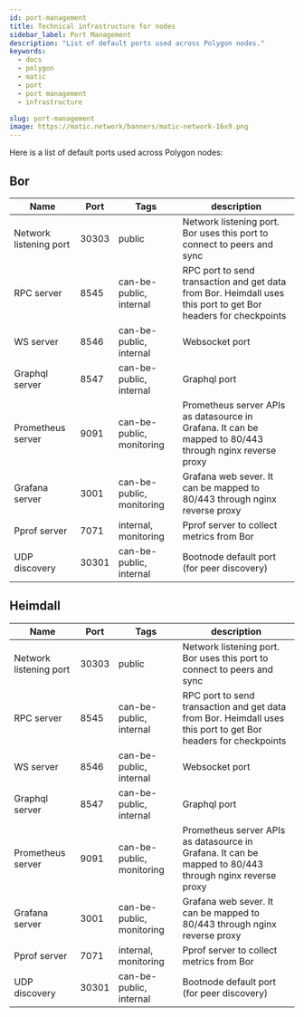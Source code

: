```yaml
---
id: port-management
title: Technical infrastructure for nodes
sidebar_label: Port Management
description: "List of default ports used across Polygon nodes."
keywords:
  - docs
  - polygon
  - matic
  - port
  - port management
  - infrastructure

slug: port-management
image: https://matic.network/banners/matic-network-16x9.png 
---
```


Here is a list of default ports used across Polygon nodes:

## Bor

| ﻿Name                   | Port  | Tags                      | description                                                                                                    |
|------------------------|-------|---------------------------|----------------------------------------------------------------------------------------------------------------|
| Network listening port | 30303 | public                    | Network listening port. Bor uses this port to connect to peers and sync                                        |
| RPC server             | 8545  | can-be-public, internal   | RPC port to send transaction and get data from Bor. Heimdall uses this port to get Bor headers for checkpoints |
| WS server              | 8546  | can-be-public, internal   | Websocket port                                                                                                 |
| Graphql server         | 8547  | can-be-public, internal   | Graphql port                                                                                                   |
| Prometheus server      | 9091  | can-be-public, monitoring | Prometheus server APIs as datasource in Grafana. It can be mapped to 80/443 through nginx reverse proxy        |
| Grafana server         | 3001  | can-be-public, monitoring | Grafana web sever. It can be mapped to 80/443 through nginx reverse proxy                                      |
| Pprof server           | 7071  | internal, monitoring      | Pprof server to collect metrics from Bor                                                                       |
| UDP discovery          | 30301 | can-be-public, internal   | Bootnode default port (for peer discovery)                                                                     |

## Heimdall

| ﻿Name                   | Port  | Tags                      | description                                                                                                    |
|------------------------|-------|---------------------------|----------------------------------------------------------------------------------------------------------------|
| Network listening port | 30303 | public                    | Network listening port. Bor uses this port to connect to peers and sync                                        |
| RPC server             | 8545  | can-be-public, internal   | RPC port to send transaction and get data from Bor. Heimdall uses this port to get Bor headers for checkpoints |
| WS server              | 8546  | can-be-public, internal   | Websocket port                                                                                                 |
| Graphql server         | 8547  | can-be-public, internal   | Graphql port                                                                                                   |
| Prometheus server      | 9091  | can-be-public, monitoring | Prometheus server APIs as datasource in Grafana. It can be mapped to 80/443 through nginx reverse proxy        |
| Grafana server         | 3001  | can-be-public, monitoring | Grafana web sever. It can be mapped to 80/443 through nginx reverse proxy                                      |
| Pprof server           | 7071  | internal, monitoring      | Pprof server to collect metrics from Bor                                                                       |
| UDP discovery          | 30301 | can-be-public, internal   | Bootnode default port (for peer discovery)                                                                     |